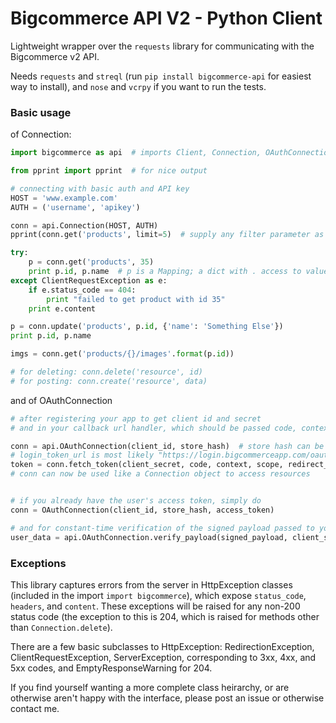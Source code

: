 Bigcommerce API V2 - Python Client
==================================

Lightweight wrapper over the `requests` library for communicating with the Bigcommerce v2 API.


Needs `requests` and `streql` (run `pip install bigcommerce-api` for easiest way to install),
and `nose` and `vcrpy` if you want to run the tests.

### Basic usage

of Connection:
```python
import bigcommerce as api  # imports Client, Connection, OAuthConnection, and HttpException classes

from pprint import pprint  # for nice output
```
```python
# connecting with basic auth and API key
HOST = 'www.example.com'
AUTH = ('username', 'apikey')

conn = api.Connection(HOST, AUTH)
pprint(conn.get('products', limit=5)  # supply any filter parameter as a keyword argument

try:
    p = conn.get('products', 35)
    print p.id, p.name  # p is a Mapping; a dict with . access to values
except ClientRequestException as e:
    if e.status_code == 404:
        print "failed to get product with id 35"
    print e.content

p = conn.update('products', p.id, {'name': 'Something Else'})
print p.id, p.name

imgs = conn.get('products/{}/images'.format(p.id))

# for deleting: conn.delete('resource', id)
# for posting: conn.create('resource', data)
```

and of OAuthConnection
```python
# after registering your app to get client id and secret
# and in your callback url handler, which should be passed code, context, and scope

conn = api.OAuthConnection(client_id, store_hash)  # store hash can be retrieved from context
# login_token_url is most likely "https://login.bigcommerceapp.com/oauth2/token"
token = conn.fetch_token(client_secret, code, context, scope, redirect_uri, login_token_url)
# conn can now be used like a Connection object to access resources


# if you already have the user's access token, simply do
conn = OAuthConnection(client_id, store_hash, access_token)

# and for constant-time verification of the signed payload passed to your load url
user_data = api.OAuthConnection.verify_payload(signed_payload, client_secret)  # returns False if authentication fails
```

### Exceptions

This library captures errors from the server in HttpException classes (included in the import `import bigcommerce`), which expose `status_code`, `headers`, and `content`. These exceptions will be raised for any non-200 status code (the exception to this is 204, which is raised for methods other than `Connection.delete`).

There are a few basic subclasses to HttpException: RedirectionException, ClientRequestException, ServerException, corresponding to 3xx, 4xx, and 5xx codes, and EmptyResponseWarning for 204.

If you find yourself wanting a more complete class heirarchy, or are otherwise aren't happy with the interface, please post an issue or otherwise contact me.
